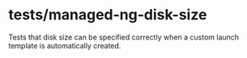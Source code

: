 # tests/managed-ng-disk-size

Tests that disk size can be specified correctly when a custom launch template is automatically created.
